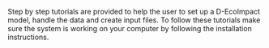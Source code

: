 Step by step tutorials are provided to help the user to set up a D-EcoImpact model, handle the data and create input files. To follow these tutorials make sure the system is working on your computer by following the installation instructions. 
